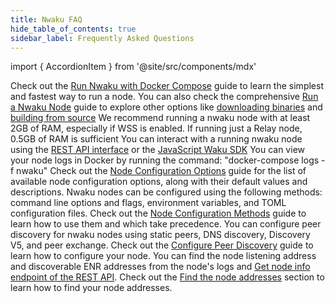 ```yaml
---
title: Nwaku FAQ
hide_table_of_contents: true
sidebar_label: Frequently Asked Questions
---
```


import { AccordionItem } from '@site/src/components/mdx'

<AccordionItem title="How can I run a Waku node?">
	Check out the <a href="/guides/nwaku/run-docker-compose">Run Nwaku with Docker Compose</a> guide to learn the simplest and fastest way to run a node. You can also check the comprehensive <a href="/guides/nwaku/run-node">Run a Nwaku Node</a> guide to explore other options like <a href="">downloading binaries</a> and <a href="">building from source</a>
</AccordionItem>

<AccordionItem title="What are the system requirements for running a node?">
	We recommend running a nwaku node with at least 2GB of RAM, especially if WSS is enabled. If running just a Relay node, 0.5GB of RAM is sufficient
</AccordionItem>

<AccordionItem title="How can I interact with my running nwaku node?">
	You can interact with a running nwaku node using the <a href="https://waku-org.github.io/waku-rest-api/">REST API interface</a> or the <a href="/guides/js-waku/">JavaScript Waku SDK</a>
</AccordionItem>

<AccordionItem title="How can I view the logs of a nwaku node running in Docker?">
	You can view your node logs in Docker by running the command: "docker-compose logs -f nwaku"
</AccordionItem>

<AccordionItem title="How can I configure my nwaku node before running?">
	Check out the <a href="/guides/nwaku/config-options">Node Configuration Options</a> guide for the list of available node configuration options, along with their default values and descriptions.
</AccordionItem>

<AccordionItem title="What configuration methods are available for nwaku nodes?">
	Nwaku nodes can be configured using the following methods: command line options and flags, environment variables, and TOML configuration files. Check out the <a href="/guides/nwaku/config-methods">Node Configuration Methods</a> guide to learn how to use them and which take precedence.
</AccordionItem>

<AccordionItem title="What peer discovery mechanisms are available for nwaku nodes, and how can I configure them?">
	You can configure peer discovery for nwaku nodes using static peers, DNS discovery, Discovery V5, and peer exchange. Check out the <a href="/guides/nwaku/configure-discovery">Configure Peer Discovery</a> guide to learn how to configure your node.
</AccordionItem>

<AccordionItem title="How do I find my nwaku node's addresses for peer discovery?">
	You can find the node listening address and discoverable ENR addresses from the node's logs and <a href="https://waku-org.github.io/waku-rest-api/#get-/debug/v1/info">Get node info endpoint of the REST API</a>. Check out the <a href="/guides/nwaku/run-node#find-the-node-addresses">Find the node addresses</a> section to learn how to find your node addresses.
</AccordionItem>